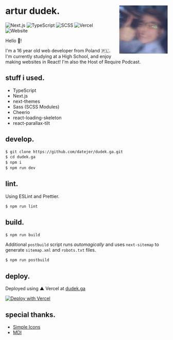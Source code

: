 <div>
  <img align="right" style="margin: 0 0 0 1rem;"  src="./public/me.jpg" width="150" />
  <h1>artur dudek.</h1>
  
  ![Next.js](https://img.shields.io/badge/Next.js-%23000000?logo=next.js&logoColor=white)
  ![TypeScript](https://img.shields.io/badge/TypeScript-%233178C6?logo=typescript&logoColor=white)
  ![SCSS](https://img.shields.io/badge/Sass-%23CC6699?logo=sass&logoColor=white)
  ![Vercel](https://vercelbadge.vercel.app/api/datejer/dudek.ga)
  ![Website](https://img.shields.io/website?url=https%3A%2F%2Fdudek.ga)
  
  Hello 👋!
  
  I'm a 16 year old web developer from Poland 🇵🇱. I'm currently studying at a High School, and enjoy making websites in React! I'm also the Host of Require Podcast.
</div>

## stuff i used.

- TypeScript
- Next.js
- next-themes
- Sass (SCSS Modules)
- Cheerio
- react-loading-skeleton
- react-parallax-tilt

## develop.

```bash
$ git clone https://github.com/datejer/dudek.ga.git
$ cd dudek.ga
$ npm i
$ npm run dev
```

## lint.

Using ESLint and Prettier.

```bash
$ npm run lint
```

## build.

```bash
$ npm run build
```

Additional `postbuild` script runs _automagically_ and uses `next-sitemap` to generate `sitemap.xml` and `robots.txt` files.

```bash
$ npm run postbuild
```

## deploy.

Deployed using ▲ Vercel at [dudek.ga](https://dudek.ga/)

[![Deploy with Vercel](https://vercel.com/button)](https://vercel.com/new/clone?repository-url=https%3A%2F%2Fgithub.com%2Fdatejer%2Fdudek.ga)

## special thanks.

- [Simple Icons](https://simpleicons.org/)
- [MDI](https://materialdesignicons.com/)
